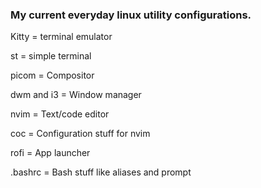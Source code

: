 ### My current everyday linux utility configurations.

Kitty = terminal emulator

st = simple terminal

picom = Compositor

dwm and i3 = Window manager

nvim = Text/code editor

coc = Configuration stuff for nvim

rofi = App launcher

.bashrc = Bash stuff like aliases and prompt
